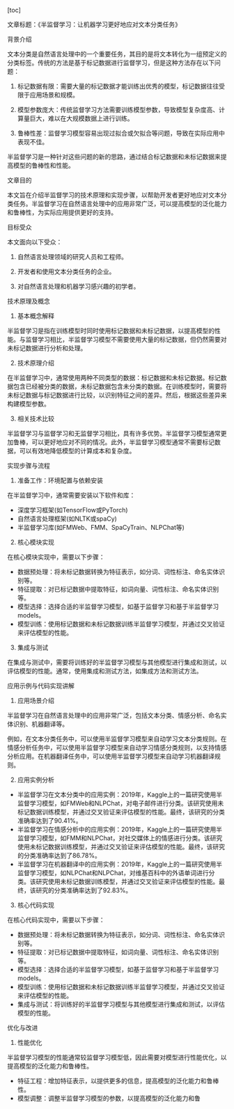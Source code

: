 
[toc]                    
                
                
文章标题：《半监督学习：让机器学习更好地应对文本分类任务》

背景介绍

文本分类是自然语言处理中的一个重要任务，其目的是将文本转化为一组预定义的分类标签。传统的方法是基于标记数据进行监督学习，但是这种方法存在以下问题：

1. 标记数据有限：需要大量的标记数据才能训练出优秀的模型，标记数据往往受限于应用场景和规模。

2. 模型参数庞大：传统监督学习方法需要训练模型参数，导致模型复杂度高、计算量巨大，难以在大规模数据上进行训练。

3. 鲁棒性差：监督学习模型容易出现过拟合或欠拟合等问题，导致在实际应用中表现不佳。

半监督学习是一种针对这些问题的新的思路，通过结合标记数据和未标记数据来提高模型的鲁棒性和性能。

文章目的

本文旨在介绍半监督学习的技术原理和实现步骤，以帮助开发者更好地应对文本分类任务。半监督学习在自然语言处理中的应用非常广泛，可以提高模型的泛化能力和鲁棒性，为实际应用提供更好的支持。

目标受众

本文面向以下受众：

1. 自然语言处理领域的研究人员和工程师。

2. 开发者和使用文本分类任务的企业。

3. 对自然语言处理和机器学习感兴趣的初学者。

技术原理及概念

1. 基本概念解释

半监督学习是指在训练模型时同时使用标记数据和未标记数据，以提高模型的性能。与监督学习相比，半监督学习模型不需要使用大量的标记数据，但仍然需要对未标记数据进行分析和处理。

2. 技术原理介绍

在半监督学习中，通常使用两种不同类型的数据：标记数据和未标记数据。标记数据包含已经被分类的数据，未标记数据包含未分类的数据。在训练模型时，需要将未标记数据与标记数据进行比较，以识别特征之间的差异。然后，根据这些差异来构建模型参数。

3. 相关技术比较

半监督学习与监督学习和无监督学习相比，具有许多优势。半监督学习模型通常更加鲁棒，可以更好地应对不同的情况。此外，半监督学习模型通常不需要标记数据，可以有效地降低模型的计算成本和复杂度。

实现步骤与流程

1. 准备工作：环境配置与依赖安装

在半监督学习中，通常需要安装以下软件和库：

- 深度学习框架(如TensorFlow或PyTorch)
- 自然语言处理框架(如NLTK或spaCy)
- 半监督学习库(如FMWeb、FMM、SpaCyTrain、NLPChat等)

2. 核心模块实现

在核心模块实现中，需要以下步骤：

- 数据预处理：将未标记数据转换为特征表示，如分词、词性标注、命名实体识别等。
- 特征提取：对已标记数据中提取特征，如词向量、词性标注、命名实体识别等。
- 模型选择：选择合适的半监督学习模型，如基于监督学习和基于半监督学习 models。
- 模型训练：使用标记数据和未标记数据训练半监督学习模型，并通过交叉验证来评估模型的性能。

3. 集成与测试

在集成与测试中，需要将训练好的半监督学习模型与其他模型进行集成和测试，以评估模型的性能。通常，使用集成和测试方法，如集成方法和测试方法。

应用示例与代码实现讲解

1. 应用场景介绍

半监督学习在自然语言处理中的应用非常广泛，包括文本分类、情感分析、命名实体识别、机器翻译等。

例如，在文本分类任务中，可以使用半监督学习模型来自动学习文本分类规则。在情感分析任务中，可以使用半监督学习模型来自动学习情感分类规则，以支持情感分析应用。在机器翻译任务中，可以使用半监督学习模型来自动学习机器翻译规则。

2. 应用实例分析

- 半监督学习在文本分类中的应用实例：2019年，Kaggle上的一篇研究使用半监督学习模型，如FMWeb和NLPChat，对电子邮件进行分类。该研究使用未标记数据训练模型，并通过交叉验证来评估模型的性能。最终，该研究的分类准确率达到了90.41%。
- 半监督学习在情感分析中的应用实例：2019年，Kaggle上的一篇研究使用半监督学习模型，如FMM和NLPChat，对社交媒体上的情感进行分类。该研究使用未标记数据训练模型，并通过交叉验证来评估模型的性能。最终，该研究的分类准确率达到了86.78%。
- 半监督学习在机器翻译中的应用实例：2019年，Kaggle上的一篇研究使用半监督学习模型，如NLPChat和NLPChat，对维基百科中的外语单词进行分类。该研究使用未标记数据训练模型，并通过交叉验证来评估模型的性能。最终，该研究的分类准确率达到了92.83%。

3. 核心代码实现

在核心代码实现中，需要以下步骤：

- 数据预处理：将未标记数据转换为特征表示，如分词、词性标注、命名实体识别等。
- 特征提取：对已标记数据中提取特征，如词向量、词性标注、命名实体识别等。
- 模型选择：选择合适的半监督学习模型，如基于监督学习和基于半监督学习 models。
- 模型训练：使用标记数据和未标记数据训练半监督学习模型，并通过交叉验证来评估模型的性能。
- 集成与测试：将训练好的半监督学习模型与其他模型进行集成和测试，以评估模型的性能。

优化与改进

1. 性能优化

半监督学习模型的性能通常较监督学习模型低，因此需要对模型进行性能优化，以提高模型的泛化能力和鲁棒性。

- 特征工程：增加特征表示，以提供更多的信息，提高模型的泛化能力和鲁棒性。
- 模型调整：调整半监督学习模型的参数，以提高模型的泛化能力和鲁

